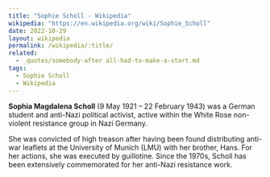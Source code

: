 ```yaml
---
title: "Sophie Scholl - Wikipedia"
wikipedia: "https://en.wikipedia.org/wiki/Sophie_Scholl"
date: 2022-10-29
layout: wikipedia
permalink: /wikipedia/:title/
related:
  - _quotes/somebody-after all-had-to-make-a-start.md
tags:
  - Sophie Scholl
  - Wikipedia
---
```

**Sophia Magdalena Scholl** (9 May 1921 – 22 February 1943) was a German student and anti-Nazi political activist, active within the White Rose non-violent resistance group in Nazi Germany.

She was convicted of high treason after having been found distributing anti-war leaflets at the University of Munich (LMU) with her brother, Hans. For her actions, she was executed by guillotine. Since the 1970s, Scholl has been extensively commemorated for her anti-Nazi resistance work.